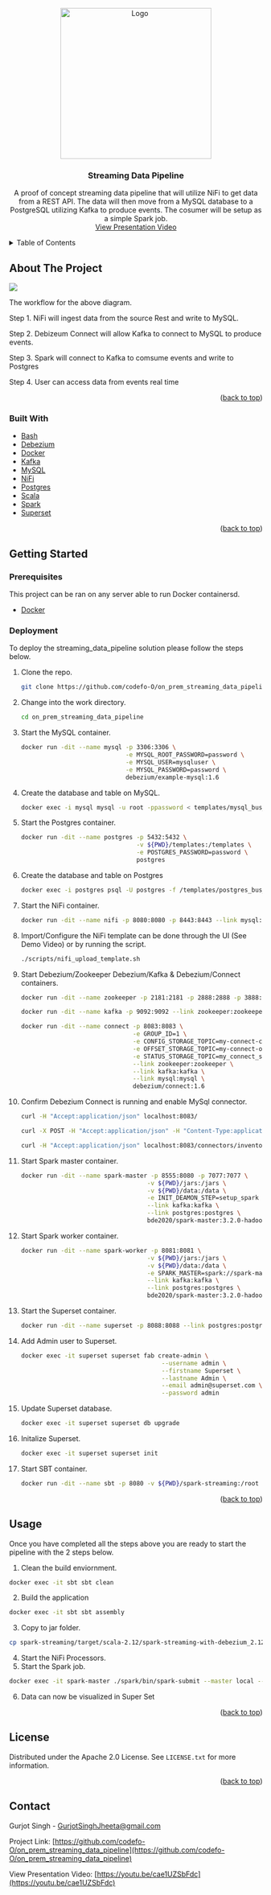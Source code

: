 <div id="top"></div>

<!-- PROJECT LOGO -->
<br />
<div align="center">
  <a href="https://github.com/codefo-O/on_prem_streaming_data_pipeline">
    <img src="images/logo.png" alt="Logo" width="300" height="300">
  </a>

<h3 align="center">Streaming Data Pipeline</h3>

  <p align="center">
    A proof of concept streaming data pipeline that will utilize NiFi to get data from a REST API.  The data will then move from a MySQL database to a PostgreSQL utilizing Kafka to produce events.  The cosumer will be setup as a simple Spark job.
    <br />
    <a href="https://youtu.be/cae1UZSbFdc">View Presentation Video </a>
  </p>
</div>

<!-- TABLE OF CONTENTS -->
<details>
  <summary>Table of Contents</summary>
  <ol>
    <li>
      <a href="#about-the-project">About The Project</a>
      <ul>
        <li><a href="#built-with">Built With</a></li>
      </ul>
    </li>
    <li>
      <a href="#getting-started">Getting Started</a>
      <ul>
        <li><a href="#prerequisites">Prerequisites</a></li>
        <li><a href="#Deployment">Deployment</a></li>
      </ul>
    </li>
    <li><a href="#usage">Usage</a></li>
    <li><a href="#license">License</a></li>
    <li><a href="#contact">Contact</a></li>
    </ol>
</details>

<!-- ABOUT THE PROJECT -->
## About The Project

<img src="images/diagram.png">

The workflow for the above diagram.

Step 1. NiFi will ingest data from the source Rest and write to MySQL.

Step 2. Debizeum Connect will allow Kafka to connect to MySQL to produce events.

Step 3. Spark will connect to Kafka to comsume events and write to Postgres

Step 4. User can access data from events real time

<p align="right">(<a href="#top">back to top</a>)</p>

### Built With
* [Bash](https://www.gnu.org/software/bash/)
* [Debezium](https://debezium.io/)
* [Docker](https://www.docker.com/)
* [Kafka](https://kafka.apache.org/)
* [MySQL](https://www.mysql.com/)
* [NiFi](https://nifi.apache.org/)
* [Postgres](https://www.postgresql.org/)
* [Scala](https://www.scala-lang.org/)
* [Spark](https://spark.apache.org/)
* [Superset](https://superset.apache.org/)

<p align="right">(<a href="#top">back to top</a>)</p>

<!-- GETTING STARTED -->
## Getting Started
### Prerequisites

This project can be ran on any server able to run Docker containersd.

* [Docker](https://www.docker.com/)

### Deployment

To deploy the streaming_data_pipeline solution please follow the steps below.
1. Clone the repo.
   ```sh
   git clone https://github.com/codefo-O/on_prem_streaming_data_pipeline
   ```
2. Change into the work directory.
   ```sh
   cd on_prem_streaming_data_pipeline
   ```
3. Start the MySQL container.
   ```sh
   docker run -dit --name mysql -p 3306:3306 \
                                -e MYSQL_ROOT_PASSWORD=password \
                                -e MYSQL_USER=mysqluser \
                                -e MYSQL_PASSWORD=password \
                                debezium/example-mysql:1.6
   ```
4. Create the database and table on MySQL.
   ```sh
   docker exec -i mysql mysql -u root -ppassword < templates/mysql_bus_demo.sql
   ```
5. Start the Postgres container.
   ```sh
   docker run -dit --name postgres -p 5432:5432 \
                                   -v ${PWD}/templates:/templates \
                                   -e POSTGRES_PASSWORD=password \
                                   postgres
   ```
6. Create the database and table on Postgres
   ```sh
   docker exec -i postgres psql -U postgres -f /templates/postgres_bus_demo.sql
   ```
7. Start the NiFi container.
   ```sh
   docker run -dit --name nifi -p 8080:8080 -p 8443:8443 --link mysql:mysql  codefoo/nifi-custom
   ```
8. Import/Configure the NiFi template can be done through the UI (See Demo Video) or by running the script.      
   ```sh
   ./scripts/nifi_upload_template.sh
   ```
9. Start Debezium/Zookeeper Debezium/Kafka & Debezium/Connect containers.
   ```sh
   docker run -dit --name zookeeper -p 2181:2181 -p 2888:2888 -p 3888:3888 debezium/zookeeper:1.6
   ```
   ```sh
   docker run -dit --name kafka -p 9092:9092 --link zookeeper:zookeeper debezium/kafka:1.6
   ```
   ```sh
   docker run -dit --name connect -p 8083:8083 \
                                  -e GROUP_ID=1 \
                                  -e CONFIG_STORAGE_TOPIC=my-connect-configs \
                                  -e OFFSET_STORAGE_TOPIC=my-connect-offsets \
                                  -e STATUS_STORAGE_TOPIC=my_connect_statuses \
                                  --link zookeeper:zookeeper \
                                  --link kafka:kafka \
                                  --link mysql:mysql \
                                  debezium/connect:1.6
   ```
10. Confirm Debezium Connect is running and enable MySql connector.
    ```sh
    curl -H "Accept:application/json" localhost:8083/
    ```
    ```sh
    curl -X POST -H "Accept:application/json" -H "Content-Type:application/json" localhost:8083/connectors/ -d '{ "name": "inventory-connector", "config": { "connector.class": "io.debezium.connector.mysql.MySqlConnector", "tasks.max": "1", "database.hostname": "mysql", "database.port": "3306", "database.user": "root", "database.password": "password", "database.server.id": "184054", "database.server.name": "dbserver1", "database.include.list": "bus_demo", "database.history.kafka.bootstrap.servers": "kafka:9092", "database.history.kafka.topic": "dbhistory.bus_demo" } }'
    ```
    ```sh
    curl -H "Accept:application/json" localhost:8083/connectors/inventory-connector/status
    ```
11. Start Spark master container.
    ```sh
    docker run -dit --name spark-master -p 8555:8080 -p 7077:7077 \
                                       -v ${PWD}/jars:/jars \
                                       -v ${PWD}/data:/data \
                                       -e INIT_DEAMON_STEP=setup_spark \
                                       --link kafka:kafka \
                                       --link postgres:postgres \
                                       bde2020/spark-master:3.2.0-hadoop3.2
    ```
12. Start Spark worker container.
    ```sh
    docker run -dit --name spark-worker -p 8081:8081 \
                                       -v ${PWD}/jars:/jars \
                                       -v ${PWD}/data:/data \
                                       -e SPARK_MASTER=spark://spark-master:7077 \
                                       --link kafka:kafka \
                                       --link postgres:postgres \
                                       bde2020/spark-master:3.2.0-hadoop3.2
    ```
13. Start the Superset container.
    ```sh
    docker run -dit --name superset -p 8088:8088 --link postgres:postgres apache/superset
    ```
14. Add Admin user to  Superset. 
    ```sh
    docker exec -it superset superset fab create-admin \
                                           --username admin \
                                           --firstname Superset \
                                           --lastname Admin \
                                           --email admin@superset.com \
                                           --password admin
    ```
15. Update Superset database.
    ```sh
    docker exec -it superset superset db upgrade
    ```
16. Initalize Superset.
    ```sh
    docker exec -it superset superset init
    ```
17. Start SBT container. 
    ```sh
    docker run -dit --name sbt -p 8080 -v ${PWD}/spark-streaming:/root hseeberger/scala-sbt:8u222_1.3.5_2.13.1
    ```

<p align="right">(<a href="#top">back to top</a>)</p>

<!-- USAGE EXAMPLES -->
## Usage

Once you have completed all the steps above you are ready to start the pipeline with the 2 steps below.

1. Clean the build enviornment.
```sh
docker exec -it sbt sbt clean
```
2. Build the application
```sh
docker exec -it sbt sbt assembly
```
3. Copy to jar folder.
```sh
cp spark-streaming/target/scala-2.12/spark-streaming-with-debezium_2.12.8-0.1.jar jars/
```
4. Start the NiFi Processors.
5. Start the Spark job.
```sh
docker exec -it spark-master ./spark/bin/spark-submit --master local --name streaming-data-app --class project.streaming.StreamingJDBC /jars/spark-streaming-with-debezium_2.12.8-0.1.jar
```
6. Data can now be visualized in Super Set

<p align="right">(<a href="#top">back to top</a>)</p>


<!-- LICENSE -->
## License

Distributed under the Apache 2.0 License. See `LICENSE.txt` for more information.

<p align="right">(<a href="#top">back to top</a>)</p>


<!-- CONTACT -->
## Contact

Gurjot Singh - GurjotSinghJheeta@gmail.com

Project Link: [https://github.com/codefo-O/on_prem_streaming_data_pipeline](https://github.com/codefo-O/on_prem_streaming_data_pipeline)

View Presentation Video: [https://youtu.be/cae1UZSbFdc](https://youtu.be/cae1UZSbFdc)
